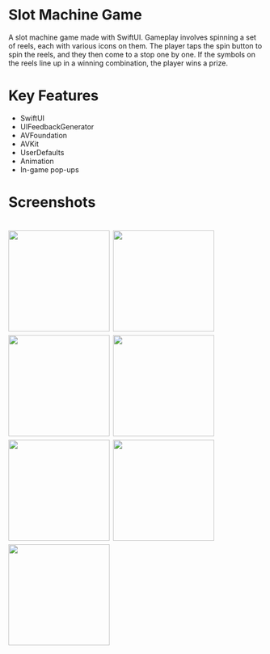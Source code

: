# Slot Machine Game
A slot machine game made with SwiftUI. Gameplay involves spinning a set of reels, each with various icons on them. The player taps the spin button to spin the reels, and they then come to a stop one by one. If the symbols on the reels line up in a winning combination, the player wins a prize.
# Key Features
* SwiftUI
* UIFeedbackGenerator
* AVFoundation
* AVKit
* UserDefaults
* Animation
* In-game pop-ups
<h1> Screenshots <h1/>
<img src="https://user-images.githubusercontent.com/116983545/229990042-93a47a5a-bef9-4504-aa7a-3d056e60f542.png" width=200/>
<img src="https://user-images.githubusercontent.com/116983545/229990217-24f9c661-b805-48bc-bb0d-838a10e12ef1.png" width=200/>
<img src="https://user-images.githubusercontent.com/116983545/229990131-056c9be6-4235-49d9-9d20-874fd9bce2c8.png" width=200/>
<img src="https://user-images.githubusercontent.com/116983545/229990094-42d221f0-3306-476e-831c-269b43feee54.png" width=200/>
<img src="https://user-images.githubusercontent.com/116983545/229990120-5d1bfc52-0b06-4e62-8e6f-325f9db33b6b.png" width=200/>
<img src="https://user-images.githubusercontent.com/116983545/229990157-530e1ee2-1417-4796-a202-a6addb7f0c73.png" width=200/>
<img src="https://user-images.githubusercontent.com/116983545/229990187-a3ab649d-c6b7-470a-989c-50a18da7f72a.png" width=200/>



